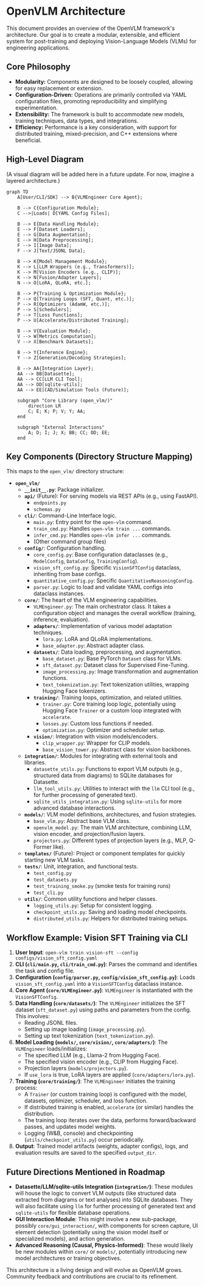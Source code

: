 # OpenVLM Architecture

This document provides an overview of the OpenVLM framework's architecture. Our goal is to create a modular, extensible, and efficient system for post-training and deploying Vision-Language Models (VLMs) for engineering applications.

## Core Philosophy

- **Modularity:** Components are designed to be loosely coupled, allowing for easy replacement or extension.
- **Configuration-Driven:** Operations are primarily controlled via YAML configuration files, promoting reproducibility and simplifying experimentation.
- **Extensibility:** The framework is built to accommodate new models, training techniques, data types, and integrations.
- **Efficiency:** Performance is a key consideration, with support for distributed training, mixed-precision, and C++ extensions where beneficial.

## High-Level Diagram

(A visual diagram will be added here in a future update. For now, imagine a layered architecture.)

```mermaid
graph TD
    A[User/CLI/SDK] --> B{VLMEngineer Core Agent};

    B --> C{Configuration Module};
    C -->|Loads| D[YAML Config Files];

    B --> E{Data Handling Module};
    E --> F[Dataset Loaders];
    E --> G[Data Augmentation];
    E --> H[Data Preprocessing];
    F --> I[Image Data];
    F --> J[Text/JSONL Data];

    B --> K{Model Management Module};
    K --> L[LLM Wrappers (e.g., Transformers)];
    K --> M[Vision Encoders (e.g., CLIP)];
    K --> N[Fusion/Adapter Layers];
    N --> O[LoRA, QLoRA, etc.];

    B --> P{Training & Optimization Module};
    P --> Q[Training Loops (SFT, Quant, etc.)];
    P --> R[Optimizers (AdamW, etc.)];
    P --> S[Schedulers];
    P --> T[Loss Functions];
    P --> U[Accelerate/Distributed Training];

    B --> V{Evaluation Module};
    V --> W[Metrics Computation];
    V --> X[Benchmark Datasets];

    B --> Y{Inference Engine};
    Y --> Z[Generation/Decoding Strategies];

    B --> AA{Integration Layer};
    AA --> BB[Datasette];
    AA --> CC[LLM CLI Tool];
    AA --> DD[sqlite-utils];
    AA --> EE[CAD/Simulation Tools (Future)];

    subgraph "Core Library (open_vlm/)"
        direction LR
        C; E; K; P; V; Y; AA;
    end

    subgraph "External Interactions"
        A; D; I; J; X; BB; CC; DD; EE;
    end
```

## Key Components (Directory Structure Mapping)

This maps to the `open_vlm/` directory structure:

*   **`open_vlm/`**
    *   **`__init__.py`**: Package initializer.
    *   **`api/`** (Future): For serving models via REST APIs (e.g., using FastAPI).
        *   `endpoints.py`
        *   `schemas.py`
    *   **`cli/`**: Command-Line Interface logic.
        *   `main.py`: Entry point for the `open-vlm` command.
        *   `train_cmd.py`: Handles `open-vlm train ...` commands.
        *   `infer_cmd.py`: Handles `open-vlm infer ...` commands.
        *   (Other command group files)
    *   **`config/`**: Configuration handling.
        *   `core_config.py`: Base configuration dataclasses (e.g., `ModelConfig`, `DataConfig`, `TrainingConfig`).
        *   `vision_sft_config.py`: Specific `VisionSFTConfig` dataclass, inheriting from base configs.
        *   `quantitative_config.py`: Specific `QuantitativeReasoningConfig`.
        *   `parser.py`: Logic to load and validate YAML configs into dataclass instances.
    *   **`core/`**: The heart of the VLM engineering capabilities.
        *   `VLMEngineer.py`: The main orchestrator class. It takes a configuration object and manages the overall workflow (training, inference, evaluation).
        *   **`adapters/`**: Implementation of various model adaptation techniques.
            *   `lora.py`: LoRA and QLoRA implementations.
            *   `base_adapter.py`: Abstract adapter class.
        *   **`datasets/`**: Data loading, preprocessing, and augmentation.
            *   `base_dataset.py`: Base PyTorch `Dataset` class for VLMs.
            *   `sft_dataset.py`: Dataset class for Supervised Fine-Tuning.
            *   `image_processing.py`: Image transformation and augmentation functions.
            *   `text_tokenization.py`: Text tokenization utilities, wrapping Hugging Face tokenizers.
        *   **`training/`**: Training loops, optimization, and related utilities.
            *   `trainer.py`: Core training loop logic, potentially using Hugging Face `Trainer` or a custom loop integrated with `accelerate`.
            *   `losses.py`: Custom loss functions if needed.
            *   `optimization.py`: Optimizer and scheduler setup.
        *   **`vision/`**: Integration with vision models/encoders.
            *   `clip_wrapper.py`: Wrapper for CLIP models.
            *   `base_vision_tower.py`: Abstract class for vision backbones.
    *   **`integration/`**: Modules for integrating with external tools and libraries.
        *   `datasette_utils.py`: Functions to export VLM outputs (e.g., structured data from diagrams) to SQLite databases for Datasette.
        *   `llm_tool_utils.py`: Utilities to interact with the `llm` CLI tool (e.g., for further processing of generated text).
        *   `sqlite_utils_integration.py`: Using `sqlite-utils` for more advanced database interactions.
    *   **`models/`**: VLM model definitions, architectures, and fusion strategies.
        *   `base_vlm.py`: Abstract base VLM class.
        *   `openvlm_model.py`: The main VLM architecture, combining LLM, vision encoder, and projection/fusion layers.
        *   `projectors.py`: Different types of projection layers (e.g., MLP, Q-Former like).
    *   **`templates/`** (Future): Project or component templates for quickly starting new VLM tasks.
    *   **`tests/`**: Unit, integration, and functional tests.
        *   `test_config.py`
        *   `test_datasets.py`
        *   `test_training_smoke.py` (smoke tests for training runs)
        *   `test_cli.py`
    *   **`utils/`**: Common utility functions and helper classes.
        *   `logging_utils.py`: Setup for consistent logging.
        *   `checkpoint_utils.py`: Saving and loading model checkpoints.
        *   `distributed_utils.py`: Helpers for distributed training setups.

## Workflow Example: Vision SFT Training via CLI

1.  **User Input**: `open-vlm train vision-sft --config configs/vision_sft_config.yaml`
2.  **CLI (`cli/main.py`, `cli/train_cmd.py`)**: Parses the command and identifies the task and config file.
3.  **Configuration (`config/parser.py`, `config/vision_sft_config.py`)**: Loads `vision_sft_config.yaml` into a `VisionSFTConfig` dataclass instance.
4.  **Core Agent (`core/VLMEngineer.py`)**: `VLMEngineer` is instantiated with the `VisionSFTConfig`.
5.  **Data Handling (`core/datasets/`)**: The `VLMEngineer` initializes the SFT dataset (`sft_dataset.py`) using paths and parameters from the config. This involves:
    *   Reading JSONL files.
    *   Setting up image loading (`image_processing.py`).
    *   Setting up text tokenization (`text_tokenization.py`).
6.  **Model Loading (`models/`, `core/vision/`, `core/adapters/`)**: The `VLMEngineer` loads/initializes:
    *   The specified LLM (e.g., Llama-2 from Hugging Face).
    *   The specified vision encoder (e.g., CLIP from Hugging Face).
    *   Projection layers (`models/projectors.py`).
    *   If `use_lora` is true, LoRA layers are applied (`core/adapters/lora.py`).
7.  **Training (`core/training/`)**: The `VLMEngineer` initiates the training process:
    *   A `Trainer` (or custom training loop) is configured with the model, datasets, optimizer, scheduler, and loss function.
    *   If distributed training is enabled, `accelerate` (or similar) handles the distribution.
    *   The training loop iterates over the data, performs forward/backward passes, and updates model weights.
    *   Logging (W&B, console) and checkpointing (`utils/checkpoint_utils.py`) occur periodically.
8.  **Output**: Trained model artifacts (weights, adapter configs), logs, and evaluation results are saved to the specified `output_dir`.

## Future Directions Mentioned in Roadmap

*   **Datasette/LLM/sqlite-utils Integration (`integration/`)**: These modules will house the logic to convert VLM outputs (like structured data extracted from diagrams or text analyses) into SQLite databases. They will also facilitate using `llm` for further processing of generated text and `sqlite-utils` for flexible database operations.
*   **GUI Interaction Module**: This might involve a new sub-package, possibly `core/gui_interaction/`, with components for screen capture, UI element detection (potentially using the vision model itself or specialized models), and action generation.
*   **Advanced Reasoning (Causal, Physics-Informed)**: These would likely be new modules within `core/` or `models/`, potentially introducing new model architectures or training objectives.

This architecture is a living design and will evolve as OpenVLM grows. Community feedback and contributions are crucial to its refinement. 